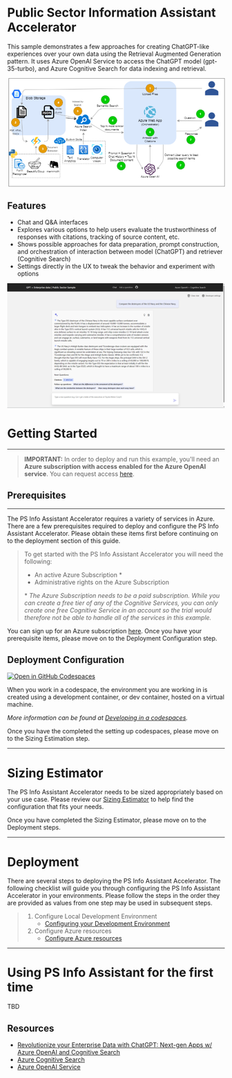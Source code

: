 # Public Sector Information Assistant Accelerator

This sample demonstrates a few approaches for creating ChatGPT-like experiences over your own data using the Retrieval Augmented Generation pattern. It uses Azure OpenAI Service to access the ChatGPT model (gpt-35-turbo), and Azure Cognitive Search for data indexing and retrieval.

![Process Flow](docs/process_flow.drawio.png)

## Features

* Chat and Q&A interfaces
* Explores various options to help users evaluate the trustworthiness of responses with citations, tracking of source content, etc.
* Shows possible approaches for data preparation, prompt construction, and orchestration of interaction between model (ChatGPT) and retriever (Cognitive Search)
* Settings directly in the UX to tweak the behavior and experiment with options

![Chat screen](docs/images/chatscreen.png)

# Getting Started

---

> **IMPORTANT:** In order to deploy and run this example, you'll need an **Azure subscription with access enabled for the Azure OpenAI service**. You can request access [here](https://aka.ms/oaiapply).

## Prerequisites

---

The PS Info Assistant Accelerator requires a variety of services in Azure. There are a few prerequisites required to deploy and configure the PS Info Assistant Accelerator. Please obtain these items first before continuing on to the deployment section of this guide.

>To get started with the PS Info Assistant Accelerator you will need the following:
>
>* An active Azure Subscription *
>* Administrative rights on the Azure Subscription
>
>\* *The Azure Subscription needs to be a paid subscription. While you can create a free tier of any of the Cognitive Services, you can only create one free Cognitive Service in an account so the trial would therefore not be able to handle all of the services in this example.*

You can sign up for an Azure subscription [here](https://azure.microsoft.com/en-us/free/). Once you have your prerequisite items, please move on to the Deployment Configuration step.

## Deployment Configuration

[![Open in GitHub Codespaces](https://github.com/codespaces/badge.svg)](https://codespaces.new/microsoft/PubSec-Info-Assistant)

When you work in a codespace, the environment you are working in is created using a development container, or dev container, hosted on a virtual machine.

*More information can be found at [Developing in a codespaces](docs/developing_in_a_codespaces.md).*

Once you have the completed the setting up codespaces, please move on to the Sizing Estimation step.

---

# Sizing Estimator

 The PS Info Assistant Accelerator needs to be sized appropriately based on your use case. Please review our [Sizing Estimator](./docs/costestimator.md) to help find the configuration that fits your needs.

Once you have completed the Sizing Estimator, please move on to the Deployment steps.

---

# Deployment

There are several steps to deploying the PS Info Assistant Accelerator. The following checklist will guide you through configuring the PS Info Assistant Accelerator in your environments. Please follow the steps in the order they are provided as values from one step may be used in subsequent steps.

>1. Configure Local Development Environment
>       * [Configuring your Development Environment](/docs/development_environment.md)
>1. Configure Azure resources
>       * [Configure Azure resources](/infra/README.md)

---

# Using PS Info Assistant for the first time

TBD

## Resources

* [Revolutionize your Enterprise Data with ChatGPT: Next-gen Apps w/ Azure OpenAI and Cognitive Search](https://aka.ms/entgptsearchblog)
* [Azure Cognitive Search](https://learn.microsoft.com/azure/search/search-what-is-azure-search)
* [Azure OpenAI Service](https://learn.microsoft.com/azure/cognitive-services/openai/overview)

